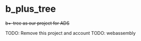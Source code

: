 # b_plus_tree
~~b+-tree as our project for ADS~~

TODO: Remove this project and account
TODO: webassembly 
